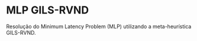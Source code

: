 # MLP GILS-RVND
 Resolução do Minimum Latency Problem (MLP) utilizando a meta-heurística GILS-RVND.
